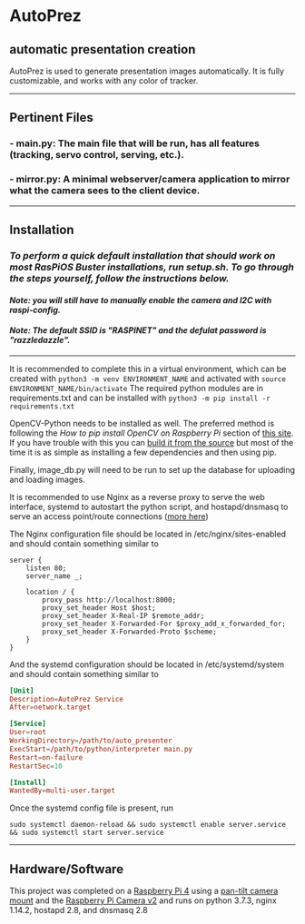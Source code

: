 # **AutoPrez**

## automatic presentation creation

AutoPrez is used to generate presentation images automatically. It is fully customizable, and works with any color of tracker.

---

## Pertinent Files

### - main.py: The main file that will be run, has all features (tracking, servo control, serving, etc.).

### - mirror.py: A minimal webserver/camera application to mirror what the camera sees to the client device.

---

## Installation

### ***To perform a quick default installation that should work on most RasPiOS Buster installations, run setup.sh. To go through the steps yourself, follow the instructions below.***

#### *Note: you will still have to manually enable the camera and I2C with raspi-config.* 

#### *Note: The default SSID is "RASPINET" and the defulat password is "razzledazzle".*

---

It is recommended to complete this in a virtual environment, which can be created with
`python3 -m venv ENVIRONMENT_NAME`
and activated with 
`source ENVIRONMENT_NAME/bin/activate`
The required python modules are in requirements.txt and can be installed with
`python3 -m pip install -r requirements.txt`

OpenCV-Python needs to be installed as well. The preferred method is following the *How to pip install OpenCV on Raspberry Pi* section of [this site](https://www.pyimagesearch.com/2018/09/19/pip-install-opencv/). If you have trouble with this you can [build it from the source](https://docs.opencv.org/master/d2/de6/tutorial_py_setup_in_ubuntu.html) but most of the time it is as simple as installing a few dependencies and then using pip.

Finally, image_db.py will need to be run to set up the database for uploading and loading images.

It is recommended to use Nginx as a reverse proxy to serve the web interface, systemd to autostart the python script, and hostapd/dnsmasq to serve an access point/route connections ([more here](https://www.raspberrypi.org/documentation/configuration/wireless/access-point-routed.md))

The Nginx configuration file should be located in /etc/nginx/sites-enabled and should contain something similar to 

```nginx
server {
    listen 80;
    server_name _;

    location / {
        proxy_pass http://localhost:8000;
        proxy_set_header Host $host;
        proxy_set_header X-Real-IP $remote_addr;
        proxy_set_header X-Forwarded-For $proxy_add_x_forwarded_for;
        proxy_set_header X-Forwarded-Proto $scheme;
    }
}
```

And the systemd configuration should be located in /etc/systemd/system and should contain something similar to

```toml
[Unit]
Description=AutoPrez Service
After=network.target

[Service]
User=root
WorkingDirectory=/path/to/auto_presenter
ExecStart=/path/to/python/interpreter main.py
Restart=on-failure
RestartSec=10

[Install]
WantedBy=multi-user.target
```

Once the systemd config file is present, run 

`sudo systemctl daemon-reload && sudo systemctl enable server.service && sudo systemctl start server.service`

---

## Hardware/Software

This project was completed on a [Raspberry Pi 4](https://www.amazon.com/gp/product/B07TXKY4Z9/ref=ppx_yo_dt_b_asin_title_o01_s00?ie=UTF8&psc=1) using a [pan-tilt camera mount](https://www.amazon.com/Arducam-Upgraded-Camera-Platform-Raspberry/dp/B08PK9N9T4/ref=sr_1_3?dchild=1&keywords=arducam+pan+tilt&qid=1622581574&sr=8-3) and the [Raspberry Pi Camera v2](https://www.amazon.com/Raspberry-Pi-Camera-Module-Megapixel/dp/B01ER2SKFS/ref=sr_1_3?dchild=1&keywords=raspberry+pi+camera+v2&qid=1622581623&sr=8-3) and runs on python 3.7.3, nginx 1.14.2, hostapd 2.8, and dnsmasq 2.8